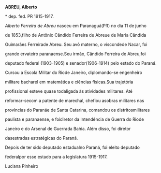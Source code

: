 **ABREU, Alberto**



\* dep. fed. PR 1915-1917.



*Alberto Ferreira de Abreu* nasceu em Paranaguá(PR) no dia 11 de junho

de 1853,filho de Antônio Cândido Ferreira de Abreue de Maria Cândida

Guimarães Ferreirade Abreu. Seu avô materno, o viscondede Nacar, foi

grande ervateiro paranaense.Seu irmão, Cândido Ferreira de Abreu,foi

deputado federal (1903-1905) e senador(1906-1914) pelo estado do Paraná.



Cursou a Escola Militar do Riode Janeiro, diplomando-se engenheiro

militare bacharel em matemática e ciências físicas.Sua trajetória

profissional esteve quase todaligada às atividades militares. Até

reformar-secom a patente de marechal, chefiou asobras militares nas

províncias do Paranáe de Santa Catarina, comandou os distritosmilitares

paulista e paranaense, e foidiretor da Intendência de Guerra do Riode

Janeiro e do Arsenal de Guerrada Bahia. Além disso, foi diretor

dasestradas estratégicas do Paraná.



Depois de ter sido deputado estadualno Paraná, foi eleito deputado

federalpor esse estado para a legislatura 1915-1917.



Luciana Pinheiro



